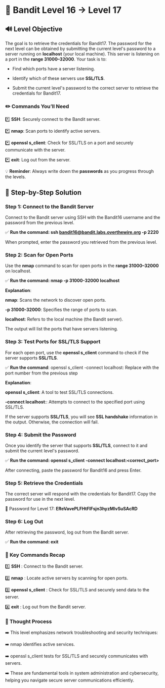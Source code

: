 # 🎲 Bandit Level 16 → Level 17


## 🔊 Level Objective

The goal is to retrieve the credentials for Bandit17. The password for the next level can be obtained by submitting the current level's password to a server running on **localhost** (your local machine). This server is listening on a port in the **range 31000–32000**. Your task is to:


- Find which ports have a server listening.

- Identify which of these servers use **SSL/TLS**.

- Submit the current level's password to the correct server to retrieve the credentials for Bandit17.



### ✏️ Commands You’ll Need

:asterisk: **SSH**: Securely connect to the Bandit server.

:asterisk: **nmap**: Scan ports to identify active servers.

:asterisk: **openssl s_client**: Check for SSL/TLS on a port and securely communicate with the server.

:asterisk: **exit**: Log out from the server.




💡 **Reminder**: Always write down the **passwords** as you progress through the levels.



## 📃 Step-by-Step Solution



### Step 1: Connect to the Bandit Server


Connect to the Bandit server using SSH with the Bandit16 username and the password from the previous level.

:white_check_mark: **Run the command: ssh bandit16@bandit.labs.overthewire.org -p 2220**


When prompted, enter the password you retrieved from the previous level.



### Step 2: Scan for Open Ports


Use the **nmap** command to scan for open ports in the **range 31000–32000** on localhost.

:white_check_mark: **Run the command: nmap -p 31000-32000 localhost**


**Explanation**:

**nmap**: Scans the network to discover open ports.

**-p 31000-32000**: Specifies the range of ports to scan.

**localhost**: Refers to the local machine (the Bandit server).


The output will list the ports that have servers listening.



### Step 3: Test Ports for SSL/TLS Support


For each open port, use the **openssl s_client** command to check if the server supports **SSL/TLS**.


:white_check_mark: **Run the command**: openssl s_client -connect localhost:<port>
Replace <port> with the port number from the previous step


**Explanation**:


**openssl s_client**: A tool to test SSL/TLS connections.

**-connect localhost**:<port>: Attempts to connect to the specified port using SSL/TLS.

If the server supports **SSL/TLS**, you will see **SSL handshake** information in the output. Otherwise, the connection will fail.


### Step 4: Submit the Password

Once you identify the server that supports **SSL/TLS**, connect to it and submit the current level's password.


:white_check_mark: **Run the command: openssl s_client -connect localhost:<correct_port>**


After connecting, paste the password for Bandit16 and press Enter.



### Step 5: Retrieve the Credentials

The correct server will respond with the credentials for Bandit17. Copy the password for use in the next level.


🔑 Password for Level 17: **EReVavePLFHtFlFsjn3hyzMlvSuSAcRD**



### Step 6: Log Out
After retrieving the password, log out from the Bandit server.



:white_check_mark: **Run the command: exit**





### :round_pushpin: Key Commands Recap


:one: **SSH** : Connect to the Bandit server.

:two: **nmap** : Locate active servers by scanning for open ports.

:three: **openssl s_client** : Check for SSL/TLS and securely send data to the server.

:four: **exit** : Log out from the Bandit server.





### 🔎 Thought Process


:arrow_right: This level emphasizes network troubleshooting and security techniques:

:arrow_right: nmap identifies active services.

:arrow_right: openssl s_client tests for SSL/TLS and securely communicates with servers.

:arrow_right: These are fundamental tools in system administration and cybersecurity, helping you navigate secure server communications efficiently.
